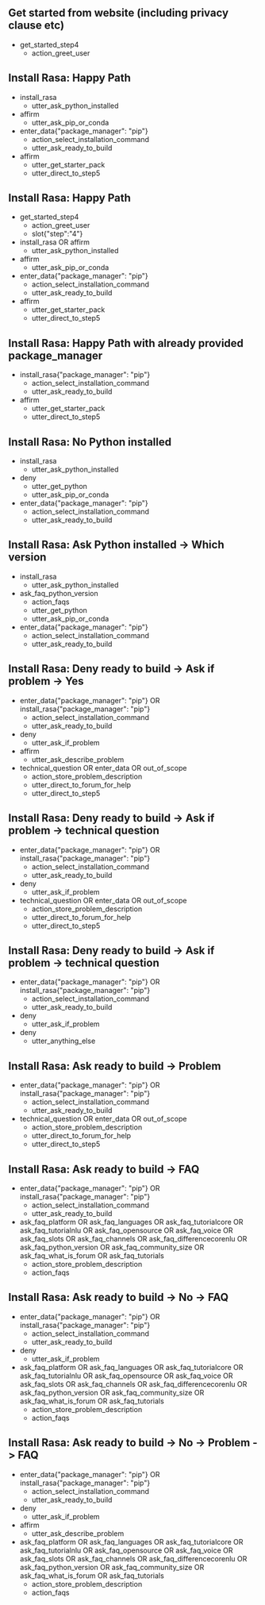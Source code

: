 ## Get started from website (including privacy clause etc)
* get_started_step4
    - action_greet_user

## Install Rasa: Happy Path
* install_rasa
    - utter_ask_python_installed
* affirm
    - utter_ask_pip_or_conda
* enter_data{"package_manager": "pip"}
    - action_select_installation_command
    - utter_ask_ready_to_build
* affirm
    - utter_get_starter_pack
    - utter_direct_to_step5

## Install Rasa: Happy Path
* get_started_step4
    - action_greet_user
    - slot{"step":"4"}
* install_rasa OR affirm
    - utter_ask_python_installed
* affirm
    - utter_ask_pip_or_conda
* enter_data{"package_manager": "pip"}
    - action_select_installation_command
    - utter_ask_ready_to_build
* affirm
    - utter_get_starter_pack
    - utter_direct_to_step5

## Install Rasa: Happy Path with already provided package_manager
* install_rasa{"package_manager": "pip"}
    - action_select_installation_command
    - utter_ask_ready_to_build
* affirm
    - utter_get_starter_pack
    - utter_direct_to_step5

## Install Rasa: No Python installed
* install_rasa
    - utter_ask_python_installed
* deny
    - utter_get_python
    - utter_ask_pip_or_conda
* enter_data{"package_manager": "pip"}
    - action_select_installation_command
    - utter_ask_ready_to_build

## Install Rasa: Ask Python installed -> Which version
* install_rasa
    - utter_ask_python_installed
* ask_faq_python_version
    - action_faqs
    - utter_get_python
    - utter_ask_pip_or_conda
* enter_data{"package_manager": "pip"}
    - action_select_installation_command
    - utter_ask_ready_to_build

## Install Rasa: Deny ready to build -> Ask if problem -> Yes
* enter_data{"package_manager": "pip"} OR install_rasa{"package_manager": "pip"}
    - action_select_installation_command
    - utter_ask_ready_to_build
* deny
    - utter_ask_if_problem
* affirm
    - utter_ask_describe_problem
* technical_question OR enter_data OR out_of_scope
    - action_store_problem_description
    - utter_direct_to_forum_for_help
    - utter_direct_to_step5

## Install Rasa: Deny ready to build -> Ask if problem -> technical question
* enter_data{"package_manager": "pip"} OR install_rasa{"package_manager": "pip"}
    - action_select_installation_command
    - utter_ask_ready_to_build
* deny
    - utter_ask_if_problem
* technical_question OR enter_data OR out_of_scope
    - action_store_problem_description
    - utter_direct_to_forum_for_help
    - utter_direct_to_step5

## Install Rasa: Deny ready to build -> Ask if problem -> technical question
* enter_data{"package_manager": "pip"} OR install_rasa{"package_manager": "pip"}
    - action_select_installation_command
    - utter_ask_ready_to_build
* deny
    - utter_ask_if_problem
* deny
    - utter_anything_else

## Install Rasa: Ask ready to build -> Problem
* enter_data{"package_manager": "pip"} OR install_rasa{"package_manager": "pip"}
    - action_select_installation_command
    - utter_ask_ready_to_build
* technical_question OR enter_data OR out_of_scope
    - action_store_problem_description
    - utter_direct_to_forum_for_help
    - utter_direct_to_step5


## Install Rasa: Ask ready to build -> FAQ
* enter_data{"package_manager": "pip"} OR install_rasa{"package_manager": "pip"}
    - action_select_installation_command
    - utter_ask_ready_to_build
* ask_faq_platform OR ask_faq_languages OR ask_faq_tutorialcore OR ask_faq_tutorialnlu OR ask_faq_opensource OR ask_faq_voice OR ask_faq_slots OR ask_faq_channels OR ask_faq_differencecorenlu OR ask_faq_python_version OR ask_faq_community_size OR ask_faq_what_is_forum OR ask_faq_tutorials
    - action_store_problem_description
    - action_faqs

## Install Rasa: Ask ready to build -> No -> FAQ
* enter_data{"package_manager": "pip"} OR install_rasa{"package_manager": "pip"}
    - action_select_installation_command
    - utter_ask_ready_to_build
* deny
    - utter_ask_if_problem
* ask_faq_platform OR ask_faq_languages OR ask_faq_tutorialcore OR ask_faq_tutorialnlu OR ask_faq_opensource OR ask_faq_voice OR ask_faq_slots OR ask_faq_channels OR ask_faq_differencecorenlu OR ask_faq_python_version OR ask_faq_community_size OR ask_faq_what_is_forum OR ask_faq_tutorials
    - action_store_problem_description
    - action_faqs


## Install Rasa: Ask ready to build -> No  -> Problem -> FAQ
* enter_data{"package_manager": "pip"} OR install_rasa{"package_manager": "pip"}
    - action_select_installation_command
    - utter_ask_ready_to_build
* deny
    - utter_ask_if_problem
* affirm
    - utter_ask_describe_problem
* ask_faq_platform OR ask_faq_languages OR ask_faq_tutorialcore OR ask_faq_tutorialnlu OR ask_faq_opensource OR ask_faq_voice OR ask_faq_slots OR ask_faq_channels OR ask_faq_differencecorenlu OR ask_faq_python_version OR ask_faq_community_size OR ask_faq_what_is_forum OR ask_faq_tutorials
    - action_store_problem_description
    - action_faqs
